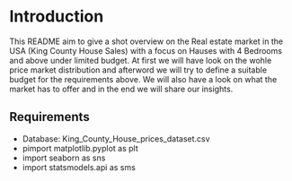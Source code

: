 # Introduction
This README aim to give a shot overview on the Real estate market in the USA (King County House Sales) with a focus on Hauses with 4 Bedrooms and above under limited budget.
At first we will have look on the wohle price market distribution and afterword we will try to define a suitable budget for the requirements above.
We will also have a look on what the market has to offer and in the end we will share our insights.


## Requirements

* Database:  King_County_House_prices_dataset.csv
* pimport matplotlib.pyplot as plt
* import seaborn as sns
* import statsmodels.api as sms 
